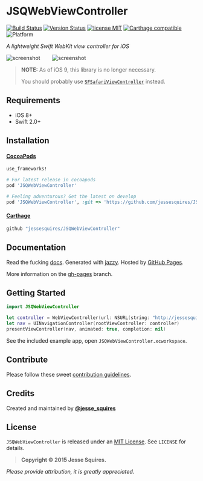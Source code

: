 # JSQWebViewController

[![Build Status](https://secure.travis-ci.org/jessesquires/JSQWebViewController.svg)](http://travis-ci.org/jessesquires/JSQWebViewController) [![Version Status](http://img.shields.io/cocoapods/v/JSQWebViewController.png)][docsLink] [![license MIT](http://img.shields.io/badge/license-MIT-orange.png)][mitLink] [![Carthage compatible](https://img.shields.io/badge/Carthage-compatible-4BC51D.svg?style=flat)](https://github.com/Carthage/Carthage) ![Platform](https://cocoapod-badges.herokuapp.com/p/JSQWebViewController/badge.png)

*A lightweight Swift WebKit view controller for iOS*

![screenshot](https://raw.githubusercontent.com/jessesquires/JSQWebViewController/develop/screenshot_0.png)
&nbsp;&nbsp;&nbsp;&nbsp;&nbsp;&nbsp;
![screenshot](https://raw.githubusercontent.com/jessesquires/JSQWebViewController/develop/screenshot_1.png)

> **NOTE:** As of iOS 9, this library is no longer necessary. 
>
> You should probably use [`SFSafariViewController`](https://developer.apple.com/library/prerelease/ios/documentation/SafariServices/Reference/SFSafariViewController_Ref/index.html) instead.

## Requirements

* iOS 8+
* Swift 2.0+

## Installation

#### [CocoaPods](http://cocoapods.org)

````ruby
use_frameworks!

# For latest release in cocoapods
pod 'JSQWebViewController'

# Feeling adventurous? Get the latest on develop
pod 'JSQWebViewController', :git => 'https://github.com/jessesquires/JSQWebViewController.git', :branch => 'develop'
````

#### [Carthage](https://github.com/Carthage/Carthage)

````bash
github "jessesquires/JSQWebViewController"
````

## Documentation

Read the fucking [docs][docsLink]. Generated with [jazzy](https://github.com/realm/jazzy). Hosted by [GitHub Pages](https://pages.github.com).

More information on the [gh-pages](https://github.com/jessesquires/JSQWebViewController/tree/gh-pages) branch.


## Getting Started

````swift
import JSQWebViewController

let controller = WebViewController(url: NSURL(string: "http://jessesquires.com")!)
let nav = UINavigationController(rootViewController: controller)
presentViewController(nav, animated: true, completion: nil)
````

See the included example app, open `JSQWebViewController.xcworkspace`.

## Contribute

Please follow these sweet [contribution guidelines](https://github.com/jessesquires/HowToContribute).

## Credits

Created and maintained by [**@jesse_squires**](https://twitter.com/jesse_squires)

## License

`JSQWebViewController` is released under an [MIT License][mitLink]. See `LICENSE` for details.

>**Copyright &copy; 2015 Jesse Squires.**

*Please provide attribution, it is greatly appreciated.*

[mitLink]:http://opensource.org/licenses/MIT
[docsLink]:http://www.jessesquires.com/JSQWebViewController
